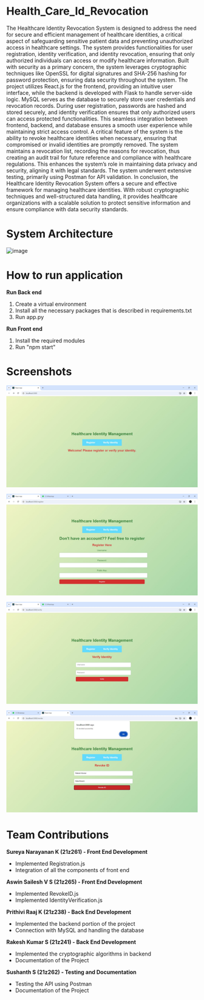 # Health_Care_Id_Revocation

The Healthcare Identity Revocation System is designed to address the need for secure and efficient management of healthcare identities, a critical aspect of safeguarding sensitive patient data and preventing unauthorized access in healthcare settings. The system provides functionalities for user registration, identity verification, and identity revocation, ensuring that only authorized individuals can access or modify healthcare information. Built with security as a primary concern, the system leverages cryptographic techniques like OpenSSL for digital signatures and SHA-256 hashing for password protection, ensuring data security throughout the system.
The project utilizes React.js for the frontend, providing an intuitive user interface, while the backend is developed with Flask to handle server-side logic. MySQL serves as the database to securely store user credentials and revocation records. During user registration, passwords are hashed and stored securely, and identity verification ensures that only authorized users can access protected functionalities. This seamless integration between frontend, backend, and database ensures a smooth user experience while maintaining strict access control.
A critical feature of the system is the ability to revoke healthcare identities when necessary, ensuring that compromised or invalid identities are promptly removed. The system maintains a revocation list, recording the reasons for revocation, thus creating an audit trail for future reference and compliance with healthcare regulations. This enhances the system’s role in maintaining data privacy and security, aligning it with legal standards. The system underwent extensive testing, primarily using Postman for API validation. 
In conclusion, the Healthcare Identity Revocation System offers a secure and effective framework for managing healthcare identities. With robust cryptographic techniques and well-structured data handling, it provides healthcare organizations with a scalable solution to protect sensitive information and ensure compliance with data security standards.

# System Architecture

![image](https://github.com/user-attachments/assets/3c450950-c76e-487c-8408-d57455ae4f80)


# How to run application

**Run Back end**

1. Create a virtual environment
2. Install all the necessary packages that is described in requirements.txt
3. Run app.py

**Run Front end**

1. Install the required modules
2. Run "npm start"

# Screenshots

![alt text](image-1.png)

![alt text](image-2.png)

![alt text](image-3.png)

![alt text](image-4.png)

# Team Contributions

**Sureya Narayanan K (21z261) - Front End Development**
 - Implemented Registration.js
 - Integration of all the components of front end

**Aswin Sailesh V S (21z265) - Front End Development**
 - Implemented RevokeID.js
 - Implemented IdentityVerification.js

**Prithivi Raaj K (21z238) - Back End Development**
 - Implemented the backend portion of the project
 - Connection with MySQL and handling the database

**Rakesh Kumar S (21z241) - Back End Development**
 - Implemented the cryptographic algorithms in backend 
 - Documentation of the Project

**Sushanth S (21z262) - Testing and Documentation**
 - Testing the API using Postman
 - Documentation of the Project

